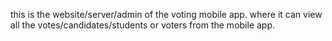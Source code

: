this is the website/server/admin of the voting mobile app.
where it can view all the votes/candidates/students or voters from the mobile app.
